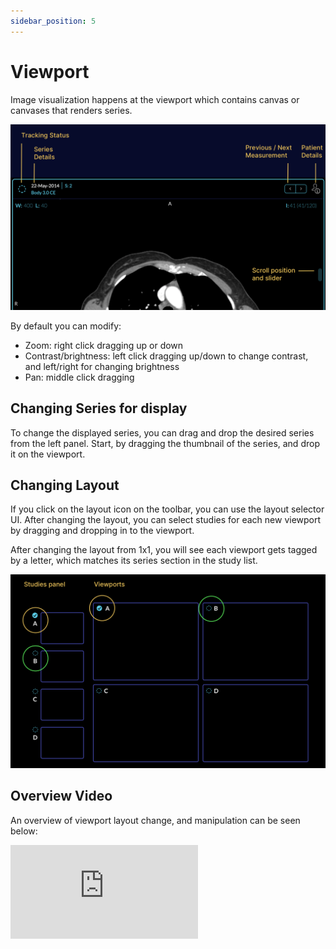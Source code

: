 ```yaml
---
sidebar_position: 5
---
```


# Viewport

Image visualization happens at the viewport which contains canvas or canvases that
renders series.

![user-viewer-main](../../assets/img/user-viewer-main.png)


By default you can modify:

- Zoom: right click dragging up or down
- Contrast/brightness: left click dragging up/down to change contrast, and left/right for changing brightness
- Pan: middle click dragging


## Changing Series for display
To change the displayed series, you can drag and drop the desired series from the left panel. Start, by dragging the thumbnail of the series, and drop it on the viewport.

## Changing Layout
If you click on the layout icon on the toolbar, you can use the layout selector UI. After changing the layout, you can select studies for each new viewport by dragging and dropping in to the viewport.

After changing the layout from 1x1, you will see each viewport gets tagged by a letter,
which matches its series section in the study list.


![user-viewer-layout](../../assets/img/user-viewer-layout.png)


## Overview Video
An overview of viewport layout change, and manipulation can be seen below:


<div style={{padding:"56.25% 0 0 0", position:"relative"}}>
    <iframe src="https://player.vimeo.com/video/545995881?badge=0&amp;autopause=0&amp;player_id=0&amp;app_id=58479" frameBorder="0" allow="autoplay; fullscreen; picture-in-picture" allowFullScreen style= {{ position:"absolute",top:0,left:0,width:"100%",height:"100%"}} title="measurement-report"></iframe>
</div>
